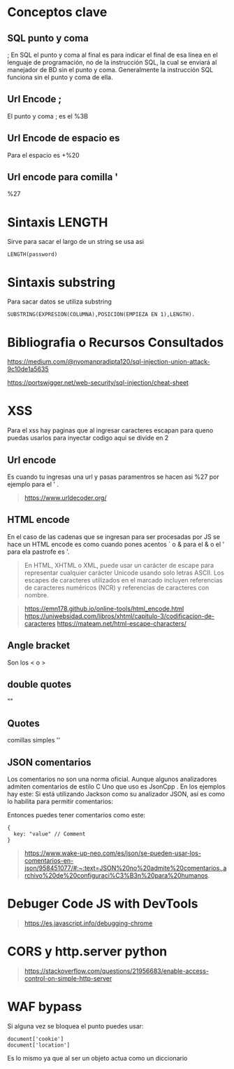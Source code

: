 # Conceptos clave 

## SQL punto y coma

; En SQL el punto y coma al final es para indicar el final de esa línea en el lenguaje de programación, no de la instrucción SQL, la cual se enviará al manejador de BD sin el punto y coma. Generalmente la instrucción SQL funciona sin el punto y coma de ella.

## Url Encode ;

El punto y coma ; es el %3B

## Url Encode de espacio es 

Para el espacio es +%20

## Url encode para comilla '

%27


# Sintaxis LENGTH

Sirve para sacar el largo de un string se usa asi

```
LENGTH(password)

```

# Sintaxis substring

Para sacar datos se utiliza substring

```
SUBSTRING(EXPRESION(COLUMNA),POSICION(EMPIEZA EN 1),LENGTH).
```



# Bibliografia o Recursos Consultados
https://medium.com/@nyomanpradipta120/sql-injection-union-attack-9c10de1a5635

https://portswigger.net/web-security/sql-injection/cheat-sheet


# XSS

Para el xss hay paginas que al ingresar caracteres escapan para queno puedas usarlos para inyectar codigo aqui se divide en 2

## Url encode

Es cuando tu ingresas una url y pasas paramentros se hacen asi %27 por ejemplo para el ' .

> https://www.urldecoder.org/

## HTML encode

En el caso de las cadenas que se ingresan para ser procesadas por JS se hace un HTML encode es como cuando pones acentos &acute; o &amp; para el & o  el ' para ela pastrofe es &apos;.


> En HTML, XHTML o XML, puede usar un carácter de escape para representar cualquier carácter Unicode usando solo letras ASCII. Los escapes de caracteres utilizados en el marcado incluyen referencias de caracteres numéricos (NCR) y referencias de caracteres con nombre. 

> https://emn178.github.io/online-tools/html_encode.html
> https://uniwebsidad.com/libros/xhtml/capitulo-3/codificacion-de-caracteres
> https://mateam.net/html-escape-characters/

## Angle bracket

 Son los < o > 
 
##  double quotes

""

## Quotes

comillas simples ''

## JSON comentarios

Los comentarios no son una norma oficial. Aunque algunos analizadores admiten comentarios de estilo C Uno que uso es JsonCpp . En los ejemplos hay este:
Si está utilizando Jackson como su analizador JSON, así es como lo habilita para permitir comentarios:

Entonces puedes tener comentarios como este:

```
{
  key: "value" // Comment
}

```
>https://www.wake-up-neo.com/es/json/se-pueden-usar-los-comentarios-en-json/958451077/#:~:text=JSON%20no%20admite%20comentarios.,archivo%20de%20configuraci%C3%B3n%20para%20humanos.

# Debuger Code JS with DevTools

> https://es.javascript.info/debugging-chrome

# CORS y http.server python

> https://stackoverflow.com/questions/21956683/enable-access-control-on-simple-http-server

# WAF bypass 

Si alguna vez se bloquea el punto puedes usar:

```
document['cookie']
document['location']
```
Es lo mismo ya que al ser un objeto actua como un diccionario



>
